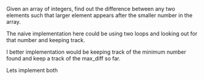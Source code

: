 Given an array of integers, find out the difference between any two elements 
such that larger element appears after the smaller number in the array. 


The naive implementation here could be using two loops and looking out for that number and keeping track. 

I better implementation would be keeping track of the minimum number found and 
keep a track of the max_diff so far. 

Lets implement both

